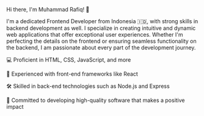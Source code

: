 Hi there, I'm Muhammad Rafiq! 👋

I'm a dedicated Frontend Developer from Indonesia 🇮🇩, with strong skills in backend development as well. I specialize in creating intuitive and dynamic web applications that offer exceptional user experiences. Whether I'm perfecting the details on the frontend or ensuring seamless functionality on the backend, I am passionate about every part of the development journey.


💻 Proficient in HTML, CSS, JavaScript, and more

🌟 Experienced with front-end frameworks like React

🛠️ Skilled in back-end technologies such as Node.js and Express

🚀 Committed to developing high-quality software that makes a positive impact
